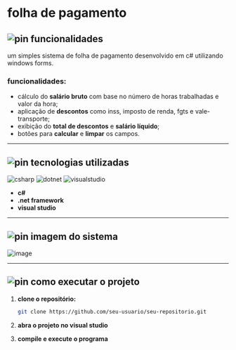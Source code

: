# folha de pagamento

## ![pin](https://images.icon-icons.com/3766/PNG/512/pin_pushpin_icon_231378.png) funcionalidades

um simples sistema de folha de pagamento desenvolvido em c# utilizando windows forms.  

### funcionalidades:
- cálculo do **salário bruto** com base no número de horas trabalhadas e valor da hora;
- aplicação de **descontos** como inss, imposto de renda, fgts e vale-transporte;
- exibição do **total de descontos** e **salário líquido**;
- botões para **calcular** e **limpar** os campos.

---

## ![pin](https://images.icon-icons.com/3766/PNG/512/pin_pushpin_icon_231378.png) tecnologias utilizadas

![csharp](https://cdn.jsdelivr.net/gh/devicons/devicon@latest/icons/csharp/csharp-original.svg) ![dotnet](https://cdn.jsdelivr.net/gh/devicons/devicon@latest/icons/dotnetcore/dotnetcore-original.svg) ![visualstudio](https://cdn.jsdelivr.net/gh/devicons/devicon@latest/icons/visualstudio/visualstudio-original.svg)

- **c#**
- **.net framework**
- **visual studio**

---

## ![pin](https://images.icon-icons.com/3766/PNG/512/pin_pushpin_icon_231378.png) imagem do sistema

![image](https://github.com/user-attachments/assets/add470ea-137c-48af-ae66-bfdf08293ed0)

---

## ![pin](https://images.icon-icons.com/3766/PNG/512/pin_pushpin_icon_231378.png) como executar o projeto

1. **clone o repositório:**  
   ```bash
   git clone https://github.com/seu-usuario/seu-repositorio.git
   ```

2. **abra o projeto no visual studio**  

3. **compile e execute o programa**

